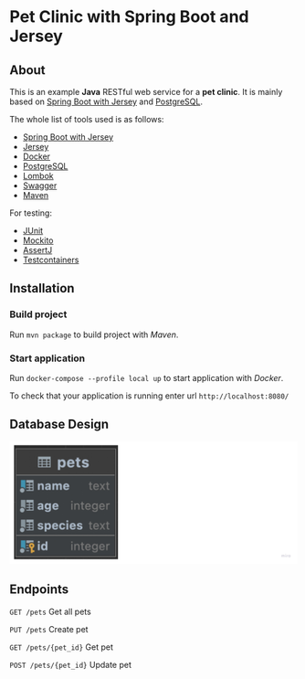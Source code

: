 # Pet Clinic with Spring Boot and Jersey

## About 

This is an example **Java** RESTful web service for a **pet clinic**.
It is mainly based on [Spring Boot with Jersey](https://docs.spring.io/spring-boot/docs/2.6.7/reference/htmlsingle/#boot-features-jersey)
and [PostgreSQL](https://www.postgresql.org).

The whole list of tools used is as follows:
* [Spring Boot with Jersey](https://docs.spring.io/spring-boot/docs/2.6.7/reference/htmlsingle/#boot-features-jersey)
* [Jersey](https://eclipse-ee4j.github.io/jersey/)
* [Docker](https://www.docker.com)
* [PostgreSQL](https://www.postgresql.org)
* [Lombok](https://projectlombok.org)
* [Swagger](https://swagger.io)
* [Maven](https://maven.apache.org)

For testing:
* [JUnit](https://junit.org/junit5/)
* [Mockito](https://site.mockito.org/)
* [AssertJ](https://assertj.github.io/doc/)
* [Testcontainers](https://www.testcontainers.org)

## Installation

### Build project

Run `mvn package` to build project with _Maven_.

### Start application

Run `docker-compose --profile local up` to start application with _Docker_.

To check that your application is running enter url `http://localhost:8080/`

## Database Design

![](docs/design1.0.jpg)

## Endpoints

`GET /pets` Get all pets

`PUT /pets` Create pet

`GET /pets/{pet_id}` Get pet

`POST /pets/{pet_id}` Update pet

